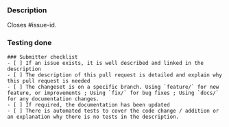 <!--
 DO NOT DELETE
 
 This template was created to help contributors validate their contribution
 and help maintainers understand the contribution.
 Do not delete the template, but complete it. Check the tasklist items that
 the contribution validates, add your contribution description and what kind
 of testing you have done on it.
 The template was not created to be ignored.
 -->

### Description

Closes #issue-id.

<!-- Comment:
 Please start by adding a link to an issue if the pull request is trying to solve one.
 You can used keyword to do the linking automatically: https://docs.github.com/en/issues/tracking-your-work-with-issues/linking-a-pull-request-to-an-issue#linking-a-pull-request-to-an-issue-using-a-keyword.
 Provide a clear description of the content of the pull request.
 This includes documentation, link to issues, scenario of executions.
 For UI change, a screenshot of before and after the change is also welcome.
 Make sure you read the contributing guide.
 Please explain how this pull request content will benefit the project.
-->

### Testing done

<!-- Comment:
  if there is no automatic test, please explain what you did to validate
  the bugfix or the improvement.
-->

```[tasklist]
### Submitter checklist
- [ ] If an issue exists, it is well described and linked in the description
- [ ] The description of this pull request is detailed and explain why this pull request is needed
- [ ] The changeset is on a specific branch. Using `feature/` for new feature, or improvements ; Using `fix/` for bug fixes ; Using `docs/` for any documentation changes.
- [ ] If required, the documentation has been updated
- [ ] There is automated tests to cover the code change / addition or an explanation why there is no tests in the description.
```
